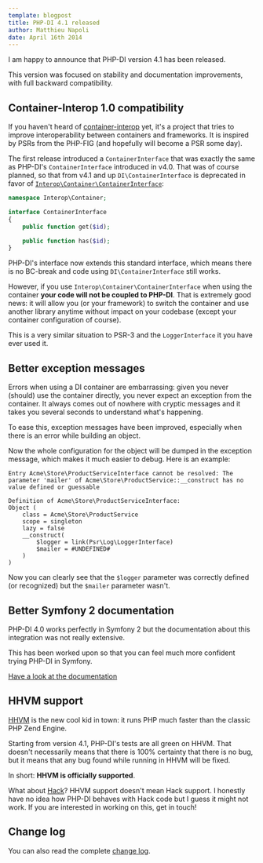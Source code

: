 ```yaml
---
template: blogpost
title: PHP-DI 4.1 released
author: Matthieu Napoli
date: April 16th 2014
---
```


I am happy to announce that PHP-DI version 4.1 has been released.

This version was focused on stability and documentation improvements, with full backward compatibility.


## Container-Interop 1.0 compatibility

If you haven't heard of [container-interop](https://github.com/container-interop/container-interop)
yet, it's a project that tries to improve interoperability between containers and frameworks.
It is inspired by PSRs from the PHP-FIG (and hopefully will become a PSR some day).

The first release introduced a `ContainerInterface` that was exactly the same as
PHP-DI's `ContainerInterface` introduced in v4.0. That was of course planned, so that from v4.1 and up
`DI\ContainerInterface` is deprecated in favor of
[`Interop\Container\ContainerInterface`](https://github.com/container-interop/container-interop/blob/master/src/Interop/Container/ContainerInterface.php):

```php
namespace Interop\Container;

interface ContainerInterface
{
    public function get($id);

    public function has($id);
}
```

PHP-DI's interface now extends this standard interface, which means there is no BC-break and code using
`DI\ContainerInterface` still works.

However, if you use `Interop\Container\ContainerInterface` when using the container **your code will not
be coupled to PHP-DI**. That is extremely good news: it will allow you (or your framework) to switch
the container and use another library anytime without impact on your codebase (except your container
configuration of course).

This is a very similar situation to PSR-3 and the `LoggerInterface` it you have ever used it.


## Better exception messages

Errors when using a DI container are embarrassing: given you never (should) use the container directly,
you never expect an exception from the container. It always comes out of nowhere with cryptic messages
and it takes you several seconds to understand what's happening.

To ease this, exception messages have been improved, especially when there is an error while building
an object.

Now the whole configuration for the object will be dumped in the exception message, which makes it much
easier to debug. Here is an example:

```
Entry Acme\Store\ProductServiceInterface cannot be resolved: The parameter 'mailer' of Acme\Store\ProductService::__construct has no value defined or guessable

Definition of Acme\Store\ProductServiceInterface:
Object (
    class = Acme\Store\ProductService
    scope = singleton
    lazy = false
    __construct(
        $logger = link(Psr\Log\LoggerInterface)
        $mailer = #UNDEFINED#
    )
)
```

Now you can clearly see that the `$logger` parameter was correctly defined (or recognized)
but the `$mailer` parameter wasn't.


## Better Symfony 2 documentation

PHP-DI 4.0 works perfectly in Symfony 2 but the documentation about this integration was not really extensive.

This has been worked upon so that you can feel much more confident trying PHP-DI in Symfony.

[Have a look at the documentation](http://php-di.org/doc/frameworks/symfony2.html)


## HHVM support

[HHVM](http://hhvm.com) is the new cool kid in town: it runs PHP much faster than the classic
PHP Zend Engine.

Starting from version 4.1, PHP-DI's tests are all green on HHVM. That doesn't necessarily means that
there is 100% certainty that there is no bug, but it means that any bug found while running
in HHVM will be fixed.

In short: **HHVM is officially supported**.

What about [Hack](http://hacklang.org)? HHVM support doesn't mean Hack support.
I honestly have no idea how PHP-DI behaves with Hack code but I guess it might not work.
If you are interested in working on this, get in touch!


## Change log

You can also read the complete [change log](../change-log.md).

